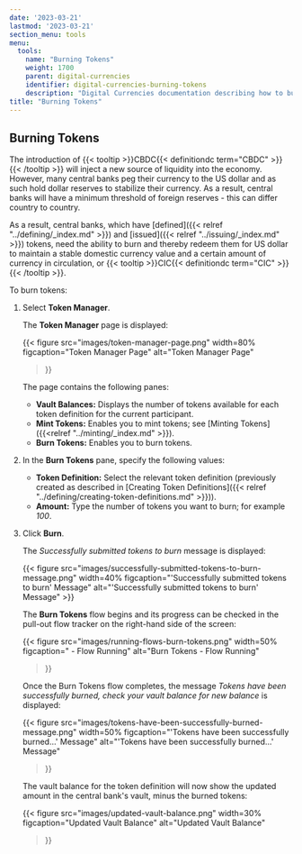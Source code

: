 ```yaml
---
date: '2023-03-21'
lastmod: '2023-03-21'
section_menu: tools
menu:
  tools:
    name: "Burning Tokens"
    weight: 1700
    parent: digital-currencies
    identifier: digital-currencies-burning-tokens
    description: "Digital Currencies documentation describing how to burn tokens via the GUI"
title: "Burning Tokens"
---
```


## Burning Tokens

The introduction of {{< tooltip >}}CBDC{{< definitiondc term="CBDC" >}}{{< /tooltip >}} will inject a new source of liquidity into the economy. However, many central banks peg their currency to the US dollar and as such hold dollar reserves to stabilize their currency. As a result, central banks will have a minimum threshold of foreign reserves - this can differ country to country. 

As a result, central banks, which have [defined]({{< relref "../defining/_index.md" >}}) and [issued]({{< relref "../issuing/_index.md" >}}) tokens, need the ability to burn and thereby redeem them for US dollar to maintain a stable domestic currency value and a certain amount of currency in circulation, or {{< tooltip >}}CIC{{< definitiondc term="CIC" >}}{{< /tooltip >}}.

To burn tokens:

1. Select **Token Manager**.

   The **Token Manager** page is displayed:
   
      {{< 
      figure
	  src="images/token-manager-page.png"
      width=80%
	  figcaption="Token Manager Page"
	  alt="Token Manager Page"
   >}}
   
   The page contains the following panes:
   
   * **Vault Balances:** Displays the number of tokens available for each token definition for the current participant.
   * **Mint Tokens:** Enables you to mint tokens; see [Minting Tokens]({{<relref "../minting/_index.md" >}}).
   * **Burn Tokens:** Enables you to burn tokens.
      
2. In the **Burn Tokens** pane, specify the following values:

   * **Token Definition:** Select the relevant token definition (previously created as described in [Creating Token Definitions]({{< relref "../defining/creating-token-definitions.md" >}})).
   * **Amount:** Type the number of tokens you want to burn; for example *100*.

3. Click **Burn**.
  
   The *Successfully submitted tokens to burn* message is displayed:
   
   {{< figure src="images/successfully-submitted-tokens-to-burn-message.png" width=40% figcaption="'Successfully submitted tokens to burn' Message" alt="'Successfully submitted tokens to burn' Message" >}}

   The **Burn Tokens** flow begins and its progress can be checked in the pull-out flow tracker on the right-hand side of the screen:
    
   {{< 
      figure
	  src="images/running-flows-burn-tokens.png"
      width=50%
	  figcaption=" - Flow Running"
	  alt="Burn Tokens - Flow Running"
   >}}  
   
   Once the Burn Tokens flow completes, the message *Tokens have been successfully burned, check your vault balance for new balance* is displayed:

   {{< 
      figure
	  src="images/tokens-have-been-successfully-burned-message.png"
      width=50%
	  figcaption="'Tokens have been successfully burned...' Message"
	  alt="'Tokens have been successfully burned...' Message"
   >}}  
   
   The vault balance for the token definition will now show the updated amount in the central bank's vault, minus the burned tokens:
   
   {{< 
      figure
	  src="images/updated-vault-balance.png"
      width=30%
	  figcaption="Updated Vault Balance"
	  alt="Updated Vault Balance"
   >}}
